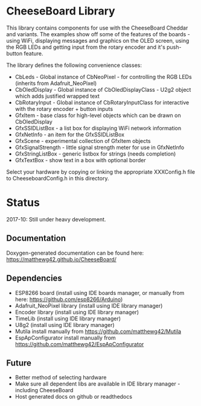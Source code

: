 CheeseBoard Library
===================

This library contains components for use with the CheeseBoard Cheddar and variants.  The examples show off some of the features of the boards - using WiFi, displaying messages and graphics on the OLED screen, using the RGB LEDs and getting input from the rotary encoder and it's push-button feature.

The library defines the following convenience classes:

* CbLeds - Global instance of CbNeoPixel - for controlling the RGB LEDs (inherits from Adafruit_NeoPixel)
* CbOledDisplay - Global instance of CbOledDisplayClass - U2g2 object which adds justified wrapped text 
* CbRotaryInput - Global instance of CbRotaryInputClass for interactive with the rotary encoder + button inputs
* GfxItem - base class for high-level objects which can be drawn on CbOledDisplay
* GfxSSIDListBox - a list box for displaying WiFi network information
* GfxNetInfo - an item for the GfxSSIDListBox
* GfxScene - experimental collection of GfxItem objects
* GfxSignalStrength - little signal strength meter for use in GfxNetInfo
* GfxStringListBox - generic listbox for strings (needs completion)
* GfxTextBox - show text in a box with optional border

Select your hardware by copying or linking the appropriate XXXConfig.h file to CheeseboardConfig.h in this directory.

Status
======

2017-10: Still under heavy development.

Documentation
-------------

Doxygen-generated documentation can be found here: https://matthewg42.github.io/CheeseBoard/

Dependencies
------------

* ESP8266 board (install using IDE boards manager, or manually from here: https://github.com/esp8266/Arduino)
* Adafruit_NeoPixel library (install using IDE library manager)
* Encoder library (install using IDE library manager)
* TimeLib (install using IDE library manager)
* U8g2 (install using IDE library manager)
* Mutila install manually from https://github.com/matthewg42/Mutila
* EspApConfigurator install manually from https://github.com/matthewg42/EspApConfigurator

Future
------

* Better method of selecting hardware
* Make sure all dependent libs are available in IDE library manager - including CheeseBoard
* Host generated docs on github or readthedocs

